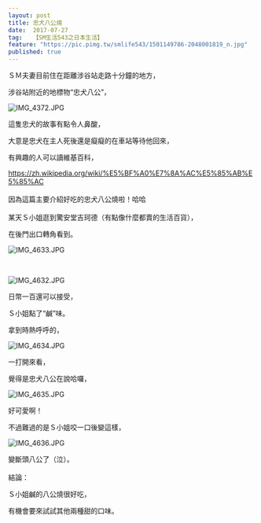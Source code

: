 ```yaml
---
layout: post
title: 忠犬八公燒
date:  2017-07-27
tag:   【SM生活543之日本生活】
feature: "https://pic.pimg.tw/smlife543/1501149786-2048001819_n.jpg"
published: true 
---
```

<p>ＳＭ夫妻目前住在距離涉谷站走路十分鐘的地方，</p>

<p>涉谷站附近的地標物“忠犬八公”，</p>

<p><img alt="IMG_4372.JPG" src="https://pic.pimg.tw/smlife543/1501149786-2048001819_n.jpg" title="IMG_4372.JPG"></p>

<p>這隻忠犬的故事有點令人鼻酸，</p>

<p>大意是忠犬在主人死後還是癡癡的在車站等待他回來，</p>

<p>有興趣的人可以讀維基百科，</p>

<p><a href="https://zh.wikipedia.org/wiki/%E5%BF%A0%E7%8A%AC%E5%85%AB%E5%85%AC">https://zh.wikipedia.org/wiki/%E5%BF%A0%E7%8A%AC%E5%85%AB%E5%85%AC</a><br>
<br>
因為這篇主要介紹好吃的忠犬八公燒啦！哈哈<br>
<br>
某天Ｓ小姐逛到驚安堂吉珂德（有點像什麼都賣的生活百貨），</p>

<p>在後門出口轉角看到。</p>

<p><img alt="IMG_4633.JPG" src="https://pic.pimg.tw/smlife543/1501149417-4184322090_n.jpg" title="IMG_4633.JPG"></p>

<p>&nbsp;</p>

<p><img alt="IMG_4632.JPG" src="https://pic.pimg.tw/smlife543/1501149411-2061986241_n.jpg" title="IMG_4632.JPG"></p>

<p>日幣一百還可以接受，</p>

<p>Ｓ小姐點了“鹹”味。</p>

<p>拿到時熱呼呼的，</p>

<p><img alt="IMG_4634.JPG" src="https://pic.pimg.tw/smlife543/1501149424-962142534_n.jpg?v=1501149427" title="IMG_4634.JPG"></p>

<p>一打開來看，</p>

<p>覺得是忠犬八公在說哈囉，</p>

<p><img alt="IMG_4635.JPG" src="https://pic.pimg.tw/smlife543/1501149429-52131525_n.jpg" title="IMG_4635.JPG"></p>

<p>好可愛啊！</p>

<p>不過難過的是Ｓ小姐咬一口後變這樣，</p>

<p><img alt="IMG_4636.JPG" src="https://pic.pimg.tw/smlife543/1501149434-2918302237_n.jpg?v=1501149437" title="IMG_4636.JPG"></p>

<p>變斷頭八公了（泣）。<br>
<br>
結論：</p>

<p>Ｓ小姐鹹的八公燒很好吃，</p>

<p>有機會要來試試其他兩種甜的口味。</p>

